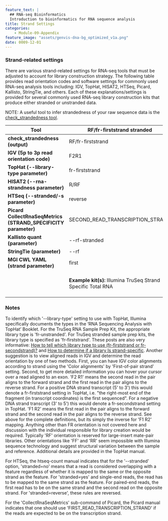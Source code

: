 ```yaml
---
feature_text: |
  ## RNA-seq Bioinformatics
  Introduction to bioinformatics for RNA sequence analysis
title: Strand Settings
categories:
    - Module-09-Appendix
feature_image: "assets/genvis-dna-bg_optimized_v1a.png"
date: 0009-12-01
---
```


### Strand-related settings

There are various strand-related settings for RNA-seq tools that must be adjusted to account for library construction strategy. The following table provides read orientation codes and software settings for commonly used RNA-seq analysis tools including: IGV, TopHat, HISAT2, HTSeq, Picard, Kallisto, StringTie, and others. Each of these explanations/settings is provided for several commonly used RNA-seq library construction kits that produce either stranded or unstranded data.

NOTE: A useful tool to infer strandedness of your raw sequence data is the [check_strandedness tool](https://github.com/betsig/how_are_we_stranded_here).


| **Tool**                                                       | **RF/fr-firststrand stranded**                                | **FR/fr-secondstrand stranded**     | **Unstranded**                                 |
|----------------------------------------------------------------|---------------------------------------------------------------|-------------------------------------|------------------------------------------------|
| **check_strandedness (output)**                                | RF/fr-firststrand                                             | FR/fr-secondstrand                  | unstranded                                     |
| **IGV (5p to 3p read orientation code)**                       | F2R1                                                          | F1R2                                | F2R1 or F1R2                                   |
| **TopHat (--library-type parameter)**                          | fr-firststrand                                                | fr-secondstrand                     | fr-unstranded                                  |
| **HISAT2 (--rna-strandness parameter)**                        | R/RF                                                          | F/FR                                | NONE                                           |
| **HTSeq (--stranded/-s parameter)**                            | reverse                                                       | yes                                 | no                                             |
| **Picard CollectRnaSeqMetrics (STRAND_SPECIFICITY parameter)** | SECOND_READ_TRANSCRIPTION_STRAND                              | FIRST_READ_TRANSCRIPTION_STRAND     | NONE                                           |
| **Kallisto quant (parameter)**                                 | --rf-stranded                                                 | --fr-stranded                       | NONE                                           |
| **StringTie (parameter)**                                      | --rf                                                          | --fr                                | NONE                                           |
| **MGI CWL YAML (strand parameter)**                            | first                                                         | second                              | NONE                                           |
|                                                                | **Example kit(s):** Illumina TruSeq Strand Specific Total RNA | **Example kit(s):** NuGEN Encore    | **Example kit(s):** NuGEN OvationV2            |


### Notes
To identify which '--library-type' setting to use with TopHat, Illumina specifically documents the types in the ‘RNA Sequencing Analysis with TopHat’ Booklet. For the TruSeq RNA Sample Prep Kit, the appropriate library type is 'fr-unstranded'. For TruSeq stranded sample prep kits, the library type is specified as 'fr-firststrand'. These posts are also very informative: [How to tell which library type to use (fr-firststrand or fr-secondstrand)?](http://onetipperday.sterding.com/2012/07/how-to-tell-which-library-type-to-use.html) and [How to determine if a library Is strand-specific](https://www.biostars.org/p/56958/). Another suggestion is to view aligned reads in IGV and determine the read orientation by one of two methods. First, you can have IGV color alignments according to strand using the 'Color alignments' by 'First-of-pair strand' setting. Second, to get more detailed information you can hover your cursor over a read aligned to an exon. 'F2 R1' means the second read in the pair aligns to the forward strand and the first read in the pair aligns to the reverse strand. For a positive DNA strand transcript (5' to 3') this would denote a fr-firststrand setting in TopHat, i.e. "the right-most end of the fragment (in transcript coordinates) is the first sequenced". For a negative DNA strand transcript (3' to 5') this would denote a fr-secondstrand setting in TopHat. 'F1 R2' means the first read in the pair aligns to the forward strand and the second read in the pair aligns to the reverse strand. See above for the complete definitions, but its simply the inverse for 'F1 R2' mapping. Anything other than FR orientation is not covered here and discussion with the individual responsible for library creation would be required. Typically 'RF' orientation is reserved for large-insert mate-pair libraries. Other orientations like 'FF' and 'RR' seem impossible with Illumina sequence technology and suggest structural variation between the sample and reference. Additional details are provided in the TopHat manual.

For HTSeq, the htseq-count manual indicates that for the '--stranded' option, 'stranded=no' means that a read is considered overlapping with a feature regardless of whether it is mapped to the same or the opposite strand as the feature. For 'stranded=yes' and single-end reads, the read has to be mapped to the same strand as the feature. For paired-end reads, the first read has to be on the same strand and the second read on the opposite strand. For 'stranded=reverse', these rules are reversed.

For the 'CollectRnaSeqMetrics' sub-command of Picard, the Picard manual indicates that one should use 'FIRST_READ_TRANSCRIPTION_STRAND' if the reads are expected to be on the transcription strand.

